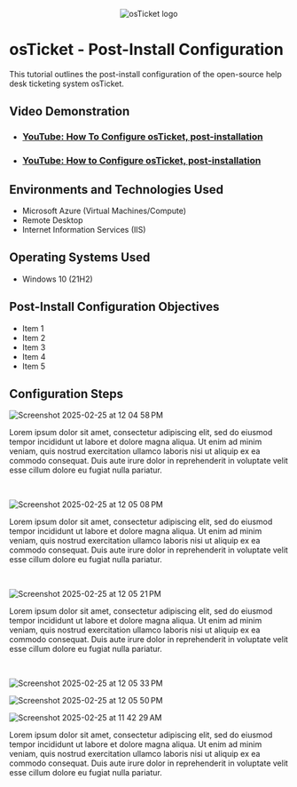 <p align="center">
<img src="https://i.imgur.com/Clzj7Xs.png" alt="osTicket logo"/>
</p>

<h1>osTicket - Post-Install Configuration</h1>
This tutorial outlines the post-install configuration of the open-source help desk ticketing system osTicket.<br />


<h2>Video Demonstration</h2>

- ### [YouTube: How To Configure osTicket, post-installation](https://www.youtube.com)

- ### [YouTube: How to Configure osTicket, post-installation](https://youtu.be/3ihyDou0uR8)

<h2>Environments and Technologies Used</h2>

- Microsoft Azure (Virtual Machines/Compute)
- Remote Desktop
- Internet Information Services (IIS)

<h2>Operating Systems Used </h2>

- Windows 10</b> (21H2)

<h2>Post-Install Configuration Objectives</h2>

- Item 1
- Item 2
- Item 3
- Item 4
- Item 5

<h2>Configuration Steps</h2>

![Screenshot 2025-02-25 at 12 04 58 PM](https://github.com/user-attachments/assets/9359e587-2986-4660-82b5-0f5df032dcf8)

<p>
Lorem ipsum dolor sit amet, consectetur adipiscing elit, sed do eiusmod tempor incididunt ut labore et dolore magna aliqua. Ut enim ad minim veniam, quis nostrud exercitation ullamco laboris nisi ut aliquip ex ea commodo consequat. Duis aute irure dolor in reprehenderit in voluptate velit esse cillum dolore eu fugiat nulla pariatur.
</p>
<br />

![Screenshot 2025-02-25 at 12 05 08 PM](https://github.com/user-attachments/assets/dd863e28-217f-4c90-8b05-d9e9e36ea6f5)

<p>
Lorem ipsum dolor sit amet, consectetur adipiscing elit, sed do eiusmod tempor incididunt ut labore et dolore magna aliqua. Ut enim ad minim veniam, quis nostrud exercitation ullamco laboris nisi ut aliquip ex ea commodo consequat. Duis aute irure dolor in reprehenderit in voluptate velit esse cillum dolore eu fugiat nulla pariatur.
</p>
<br />

![Screenshot 2025-02-25 at 12 05 21 PM](https://github.com/user-attachments/assets/d9ae5f4b-0c4b-436c-add3-992fd2cb1563)

<p>
Lorem ipsum dolor sit amet, consectetur adipiscing elit, sed do eiusmod tempor incididunt ut labore et dolore magna aliqua. Ut enim ad minim veniam, quis nostrud exercitation ullamco laboris nisi ut aliquip ex ea commodo consequat. Duis aute irure dolor in reprehenderit in voluptate velit esse cillum dolore eu fugiat nulla pariatur.
</p>
<br />

![Screenshot 2025-02-25 at 12 05 33 PM](https://github.com/user-attachments/assets/9a6a5837-43eb-4845-a446-eaebaa153b5a)

![Screenshot 2025-02-25 at 12 05 50 PM](https://github.com/user-attachments/assets/12656afe-c64e-48cf-895d-74cca7581762)

![Screenshot 2025-02-25 at 11 42 29 AM](https://github.com/user-attachments/assets/4196da06-c1b4-460a-93b5-04e3ef6d63a8)


<p>
Lorem ipsum dolor sit amet, consectetur adipiscing elit, sed do eiusmod tempor incididunt ut labore et dolore magna aliqua. Ut enim ad minim veniam, quis nostrud exercitation ullamco laboris nisi ut aliquip ex ea commodo consequat. Duis aute irure dolor in reprehenderit in voluptate velit esse cillum dolore eu fugiat nulla pariatur.
</p>
<br />
